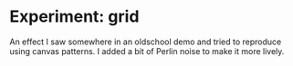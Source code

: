 <!--
  date: 2014-04-24
  modified: 2015-10-25
  slug: experiment-grid
  type: post
  tags: Perlin Noise, cool shit, experiment
  related: experiment-*
-->

# Experiment: grid

<p>An effect I saw somewhere in an oldschool demo and tried to reproduce using canvas patterns. I added a bit of Perlin noise to make it more lively.</p>
<p><!--more--></p>
<pre><code data-language="javascript" data-src="/static/experiment/grid.js"></code></pre>
